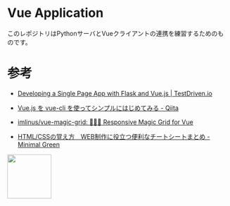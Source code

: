 # Vue Application
このレポジトリはPythonサーバとVueクライアントの連携を練習するためのものです。

# 参考
- [Developing a Single Page App with Flask and Vue.js | TestDriven.io](https://testdriven.io/blog/developing-a-single-page-app-with-flask-and-vuejs/)

- [Vue.js を vue-cli を使ってシンプルにはじめてみる - Qiita](https://qiita.com/567000/items/dde495d6a8ad1c25fa43)

- [imlinus/vue-magic-grid: 🧙‍♂️🔌 Responsive Magic Grid for Vue](https://github.com/imlinus/vue-magic-grid)

- [HTML/CSSの覚え方　WEB制作に役立つ便利なチートシートまとめ - Minimal Green](https://www.atmarkit.co.jp/fdotnet/chushin/cheatsheet_02/cheatsheet_02_01.html)  
<img src="https://www.atmarkit.co.jp/fdotnet/chushin/cheatsheet_02/cheatsheet_02_01.gif" width=100>